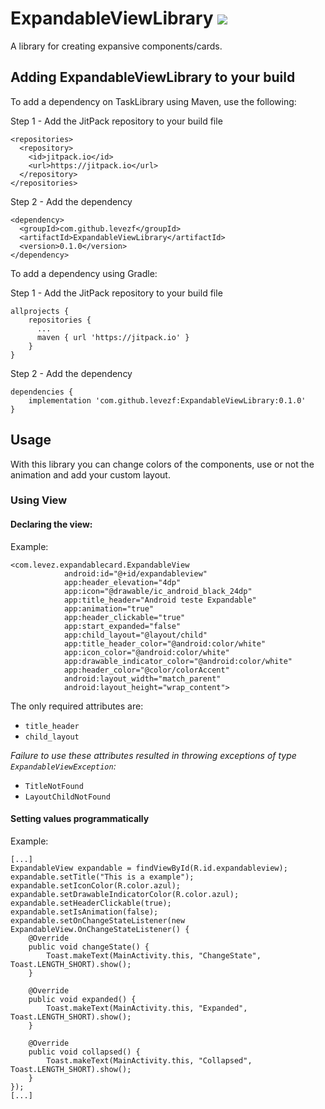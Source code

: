 # ExpandableViewLibrary  [![](https://jitpack.io/v/levezf/ExpandableViewLibrary.svg)](https://jitpack.io/#levezf/ExpandableViewLibrary)

A library for creating expansive components/cards.

## Adding ExpandableViewLibrary to your build

To add a dependency on TaskLibrary using Maven, use the following:

Step 1 - Add the JitPack repository to your build file
```
<repositories>
  <repository>
    <id>jitpack.io</id>
    <url>https://jitpack.io</url>
  </repository>
</repositories>
```
Step 2 - Add the dependency
```
<dependency>
  <groupId>com.github.levezf</groupId>
  <artifactId>ExpandableViewLibrary</artifactId>
  <version>0.1.0</version>
</dependency>
```
To add a dependency using Gradle:

Step 1 - Add the JitPack repository to your build file
```
allprojects {
    repositories {
      ...
      maven { url 'https://jitpack.io' }
    }
}
```
Step 2 - Add the dependency
```
dependencies {
    implementation 'com.github.levezf:ExpandableViewLibrary:0.1.0'
}
```
## Usage

With this library you can change colors of the components, use or not the animation and add your custom layout.

### Using View

#### Declaring the view:

Example:
```
<com.levez.expandablecard.ExpandableView
            android:id="@+id/expandableview"
            app:header_elevation="4dp"
            app:icon="@drawable/ic_android_black_24dp"
            app:title_header="Android teste Expandable"
            app:animation="true"
            app:header_clickable="true"
            app:start_expanded="false"
            app:child_layout="@layout/child"
            app:title_header_color="@android:color/white"
            app:icon_color="@android:color/white"
            app:drawable_indicator_color="@android:color/white"
            app:header_color="@color/colorAccent"
            android:layout_width="match_parent"
            android:layout_height="wrap_content">
```

The only required attributes are:
 * ```title_header```
 * ```child_layout```
 
 *Failure to use these attributes resulted in throwing exceptions of type ```ExpandableViewException```:*
 * ```TitleNotFound```
 * ```LayoutChildNotFound```

#### Setting values programmatically

Example:
```
[...]
ExpandableView expandable = findViewById(R.id.expandableview);
expandable.setTitle("This is a example");
expandable.setIconColor(R.color.azul);
expandable.setDrawableIndicatorColor(R.color.azul);
expandable.setHeaderClickable(true);
expandable.setIsAnimation(false);
expandable.setOnChangeStateListener(new ExpandableView.OnChangeStateListener() {
    @Override
    public void changeState() {
        Toast.makeText(MainActivity.this, "ChangeState", Toast.LENGTH_SHORT).show();
    }

    @Override
    public void expanded() {
        Toast.makeText(MainActivity.this, "Expanded", Toast.LENGTH_SHORT).show();
    }

    @Override
    public void collapsed() {
        Toast.makeText(MainActivity.this, "Collapsed", Toast.LENGTH_SHORT).show();
    }
});
[...]
```
